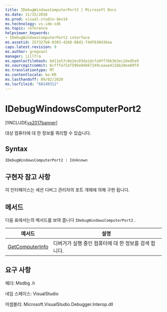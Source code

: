 ```yaml
---
title: IDebugWindowsComputerPort2 | Microsoft Docs
ms.date: 11/15/2016
ms.prod: visual-studio-dev14
ms.technology: vs-ide-sdk
ms.topic: reference
helpviewer_keywords:
- IDebugWindowsComputerPort2 interface
ms.assetid: 25f327b8-0303-4268-88d1-74df630436aa
caps.latest.revision: 9
ms.author: gregvanl
manager: jillfra
ms.openlocfilehash: bd11e57c8e2ec03da1dcfa9ff76b3b3ec2ded5e9
ms.sourcegitcommit: 6cfffa72af599a9d667249caaaa411bb28ea69fd
ms.translationtype: MT
ms.contentlocale: ko-KR
ms.lasthandoff: 09/02/2020
ms.locfileid: "68149312"
---
```

# <a name="idebugwindowscomputerport2"></a>IDebugWindowsComputerPort2
[!INCLUDE[vs2017banner](../../../includes/vs2017banner.md)]

대상 컴퓨터에 대 한 정보를 쿼리할 수 있습니다.  
  
## <a name="syntax"></a>Syntax  
  
```  
IDebugWindowsComputerPort2 : IUnknown  
```  
  
## <a name="notes-for-implementers"></a>구현자 참고 사항  
 이 인터페이스는 세션 디버그 관리자의 포트 개체에 의해 구현 됩니다.  
  
## <a name="methods"></a>메서드  
 다음 표에서는의 메서드를 보여 줍니다 `IDebugWindowsComputerPort2` .  
  
|메서드|설명|  
|------------|-----------------|  
|[GetComputerInfo](../../../extensibility/debugger/reference/idebugwindowscomputerport2-getcomputerinfo.md)|디버거가 실행 중인 컴퓨터에 대 한 정보를 검색 합니다.|  
  
## <a name="requirements"></a>요구 사항  
 헤더: Msdbg .h  
  
 네임 스페이스: VisualStudio  
  
 어셈블리: Microsoft.VisualStudio.Debugger.Interop.dll
